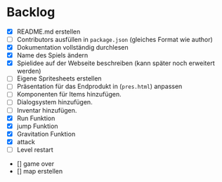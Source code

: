 # Backlog

- [x] README.md erstellen
- [ ] Contributors ausfüllen in `package.json` (gleiches Format wie author)
- [x] Dokumentation vollständig durchlesen
- [x] Name des Spiels ändern
- [x] Spielidee auf der Webseite beschreiben (kann später noch erweitert werden)
- [ ] Eigene Spritesheets erstellen
- [ ] Präsentation für das Endprodukt in (`pres.html`) anpassen
- [ ] Komponenten für Items hinzufügen.
- [ ] Dialogsystem hinzufügen.
- [ ] Inventar hinzufügen.
- [x] Run Funktion
- [x] jump Funktion
- [x] Gravitation Funktion
- [x] attack
- [ ] Level restart
- [] game over
- [] map erstellen
